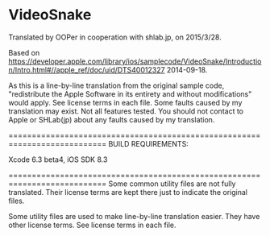 # VideoSnake

Translated by OOPer in cooperation with shlab.jp, on 2015/3/28.

Based on
<https://developer.apple.com/library/ios/samplecode/VideoSnake/Introduction/Intro.html#//apple_ref/doc/uid/DTS40012327>
2014-09-18.

As this is a line-by-line translation from the original sample code, "redistribute the Apple Software in its entirety and without modifications" would apply. See license terms in each file.
Some faults caused by my translation may exist. Not all features tested.
You should not contact to Apple or SHLab(jp) about any faults caused by my translation.

===========================================================================
BUILD REQUIREMENTS:

Xcode 6.3 beta4, iOS SDK 8.3

===========================================================================
Some common utility files are not fully translated. Their license terms are kept there just to indicate the original files.

Some utility files are used to make line-by-line translation easier. They have other license terms.
See license terms in each file.